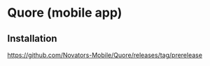 # Quore (mobile app)

## Installation
https://github.com/Novators-Mobile/Quore/releases/tag/prerelease
